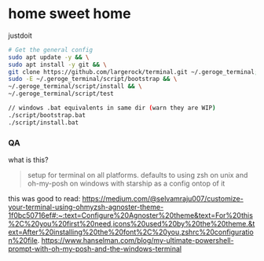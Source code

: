 # home sweet home

justdoit
```bash
# Get the general config
sudo apt update -y && \
sudo apt install -y git && \
git clone https://github.com/largerock/terminal.git ~/.geroge_terminal; \
sudo -E ~/.geroge_terminal/script/bootstrap && \
~/.geroge_terminal/script/install && \
~/.geroge_terminal/script/test
```


```bash
// windows .bat equivalents in same dir (warn they are WIP)
./script/bootstrap.bat
./script/install.bat
```

### QA
what is this? 
>setup for terminal on all platforms. defaults to using zsh on unix and oh-my-posh on windows with starship as a config ontop of it

this was good to read: 
https://medium.com/@selvamraju007/customize-your-terminal-using-ohmyzsh-agnoster-theme-1f0bc50716ef#:~:text=Configure%20Agnoster%20theme&text=For%20this%2C%20you%20first%20need,icons%20used%20by%20the%20theme.&text=After%20installing%20the%20font%2C%20you,zshrc%20configuration%20file.
https://www.hanselman.com/blog/my-ultimate-powershell-prompt-with-oh-my-posh-and-the-windows-terminal
